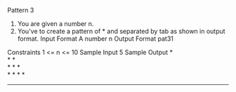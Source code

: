 
Pattern 3

1. You are given a number n.
2. You've to create a pattern of * and separated by tab as shown in output format.
Input Format
A number n
Output Format
pat31

Constraints
1 <= n <= 10
Sample Input
5
Sample Output
				*	
			*	*	
		*	*	*	
	*	*	*	*	
*	*	*	*	*
